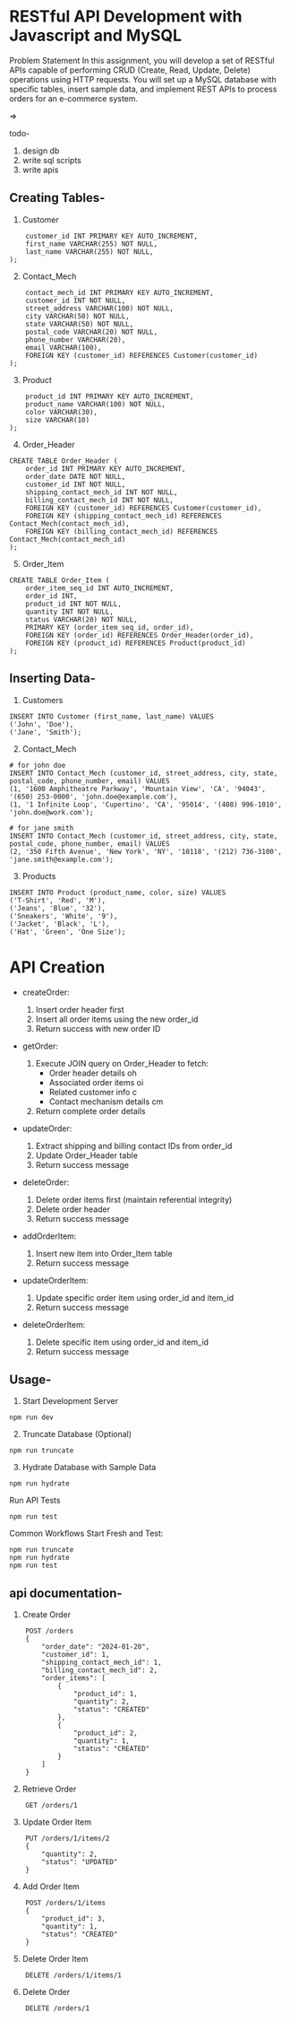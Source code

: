 # RESTful API Development with Javascript and MySQL

Problem Statement
In this assignment, you will develop a set of RESTful APIs capable of performing CRUD (Create, Read, Update, Delete) operations using HTTP requests. You will set up a MySQL database with specific tables, insert sample data, and implement REST APIs to process orders for an e-commerce system.

=>

todo-
1. design db
2. write sql scripts
3. write apis

## Creating Tables-

1. Customer
``` create table Customer(
    customer_id INT PRIMARY KEY AUTO_INCREMENT,
    first_name VARCHAR(255) NOT NULL,
    last_name VARCHAR(255) NOT NULL,
);
```
2. Contact_Mech
``` CREATE TABLE Contact_Mech (
    contact_mech_id INT PRIMARY KEY AUTO_INCREMENT,
    customer_id INT NOT NULL,
    street_address VARCHAR(100) NOT NULL,
    city VARCHAR(50) NOT NULL,
    state VARCHAR(50) NOT NULL,
    postal_code VARCHAR(20) NOT NULL,
    phone_number VARCHAR(20),
    email VARCHAR(100),
    FOREIGN KEY (customer_id) REFERENCES Customer(customer_id)
);
```
3. Product
``` CREATE TABLE Product (
    product_id INT PRIMARY KEY AUTO_INCREMENT,
    product_name VARCHAR(100) NOT NULL,
    color VARCHAR(30),
    size VARCHAR(10)
);
```
4. Order_Header
```
CREATE TABLE Order_Header (
    order_id INT PRIMARY KEY AUTO_INCREMENT,
    order_date DATE NOT NULL,
    customer_id INT NOT NULL,
    shipping_contact_mech_id INT NOT NULL,
    billing_contact_mech_id INT NOT NULL,
    FOREIGN KEY (customer_id) REFERENCES Customer(customer_id),
    FOREIGN KEY (shipping_contact_mech_id) REFERENCES Contact_Mech(contact_mech_id),
    FOREIGN KEY (billing_contact_mech_id) REFERENCES Contact_Mech(contact_mech_id)
);
```
5. Order_Item
```
CREATE TABLE Order_Item (
    order_item_seq_id INT AUTO_INCREMENT,
    order_id INT,
    product_id INT NOT NULL,
    quantity INT NOT NULL,
    status VARCHAR(20) NOT NULL,
    PRIMARY KEY (order_item_seq_id, order_id),
    FOREIGN KEY (order_id) REFERENCES Order_Header(order_id),
    FOREIGN KEY (product_id) REFERENCES Product(product_id)
);
```

## Inserting Data-

1. Customers
```
INSERT INTO Customer (first_name, last_name) VALUES
('John', 'Doe'),
('Jane', 'Smith');
```

2. Contact_Mech
```
# for john doe
INSERT INTO Contact_Mech (customer_id, street_address, city, state, postal_code, phone_number, email) VALUES
(1, '1600 Amphitheatre Parkway', 'Mountain View', 'CA', '94043', '(650) 253-0000', 'john.doe@example.com'),
(1, '1 Infinite Loop', 'Cupertino', 'CA', '95014', '(408) 996-1010', 'john.doe@work.com');

# for jane smith
INSERT INTO Contact_Mech (customer_id, street_address, city, state, postal_code, phone_number, email) VALUES
(2, '350 Fifth Avenue', 'New York', 'NY', '10118', '(212) 736-3100', 'jane.smith@example.com');

```

3. Products
```
INSERT INTO Product (product_name, color, size) VALUES
('T-Shirt', 'Red', 'M'),
('Jeans', 'Blue', '32'),
('Sneakers', 'White', '9'),
('Jacket', 'Black', 'L'),
('Hat', 'Green', 'One Size');
```

# API Creation

- createOrder:
    1. Insert order header first
    2. Insert all order items using the new order_id
    3. Return success with new order ID

- getOrder:
    1. Execute JOIN query on Order_Header to fetch:
       - Order header details oh
       - Associated order items oi
       - Related customer info c
       - Contact mechanism details cm
    2. Return complete order details

- updateOrder:
    1. Extract shipping and billing contact IDs from order_id
    2. Update Order_Header table
    3. Return success message

- deleteOrder:
    1. Delete order items first (maintain referential   integrity)
    2. Delete order header
    3. Return success message

- addOrderItem:
    1. Insert new item into Order_Item table
    2. Return success message

- updateOrderItem:
    1. Update specific order item using order_id and item_id
    2. Return success message

- deleteOrderItem:
    1. Delete specific item using order_id and item_id
    2. Return success message

## Usage-

1. Start Development Server
```
npm run dev
```
2. Truncate Database (Optional)
```
npm run truncate
```
3. Hydrate Database with Sample Data
```
npm run hydrate
```
Run API Tests

```
npm run test
```

Common Workflows
Start Fresh and Test:
```
npm run truncate
npm run hydrate
npm run test
```


## api documentation-

1. Create Order
```
    POST /orders
    {
        "order_date": "2024-01-20",
        "customer_id": 1,
        "shipping_contact_mech_id": 1,
        "billing_contact_mech_id": 2,
        "order_items": [
            {
                "product_id": 1,
                "quantity": 2,
                "status": "CREATED"
            },
            {
                "product_id": 2,
                "quantity": 1,
                "status": "CREATED"
            }
        ]
    }
```
2. Retrieve Order
```
    GET /orders/1
```
3. Update Order Item
```
    PUT /orders/1/items/2
    {
        "quantity": 2,
        "status": "UPDATED"
    }
```
4. Add Order Item
```
    POST /orders/1/items
    {
        "product_id": 3,
        "quantity": 1,
        "status": "CREATED"
    }
```
5. Delete Order Item
```
    DELETE /orders/1/items/1
```
6. Delete Order
```
    DELETE /orders/1
```